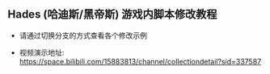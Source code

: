 ## Hades (哈迪斯/黑帝斯) 游戏内脚本修改教程

* 请通过切换分支的方式查看各个修改示例

* 视频演示地址:
https://space.bilibili.com/15883813/channel/collectiondetail?sid=337587